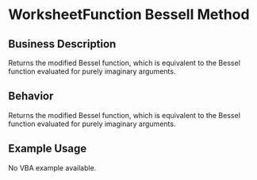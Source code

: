 # WorksheetFunction BesselI Method

## Business Description
Returns the modified Bessel function, which is equivalent to the Bessel function evaluated for purely imaginary arguments.

## Behavior
Returns the modified Bessel function, which is equivalent to the Bessel function evaluated for purely imaginary arguments.

## Example Usage
No VBA example available.